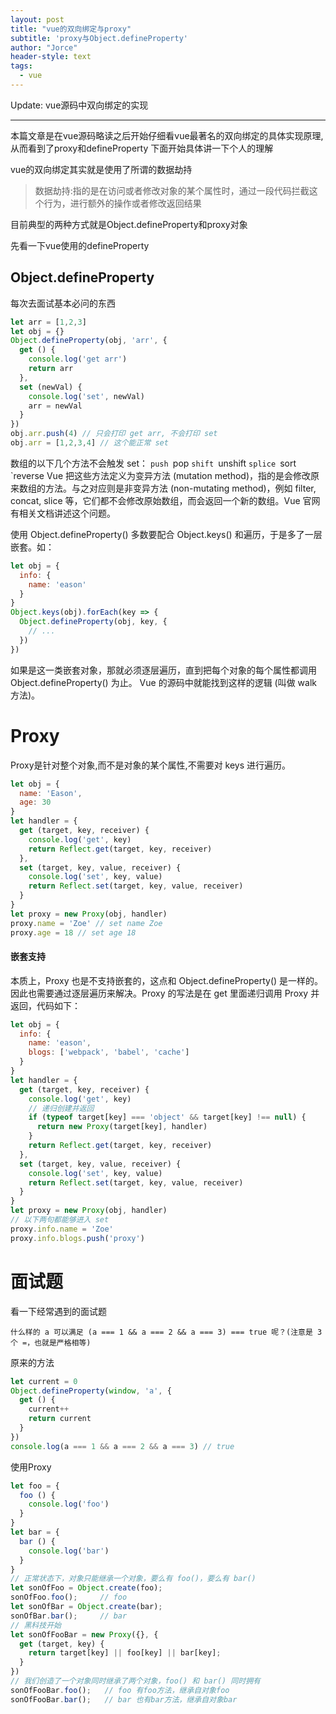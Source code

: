 ```yaml
---
layout: post
title: "vue的双向绑定与proxy"
subtitle: 'proxy与Object.defineProperty'
author: "Jorce"
header-style: text
tags:
  - vue
---
```


Update: vue源码中双向绑定的实现

---

本篇文章是在vue源码略读之后开始仔细看vue最著名的双向绑定的具体实现原理,从而看到了proxy和defineProperty
下面开始具体讲一下个人的理解

vue的双向绑定其实就是使用了所谓的数据劫持
>数据劫持:指的是在访问或者修改对象的某个属性时，通过一段代码拦截这个行为，进行额外的操作或者修改返回结果

目前典型的两种方式就是Object.defineProperty和proxy对象

先看一下vue使用的defineProperty

## Object.defineProperty

每次去面试基本必问的东西

```js
let arr = [1,2,3]
let obj = {}
Object.defineProperty(obj, 'arr', {
  get () {
    console.log('get arr')
    return arr
  },
  set (newVal) {
    console.log('set', newVal)
    arr = newVal
  }
})
obj.arr.push(4) // 只会打印 get arr, 不会打印 set
obj.arr = [1,2,3,4] // 这个能正常 set

```
数组的以下几个方法不会触发 set：
`push
`pop
`shift
`unshift
`splice
`sort
`reverse
Vue 把这些方法定义为变异方法 (mutation method)，指的是会修改原来数组的方法。与之对应则是非变异方法 (non-mutating method)，例如 filter, concat, slice 等，它们都不会修改原始数组，而会返回一个新的数组。Vue 官网有相关文档讲述这个问题。

使用 Object.defineProperty() 多数要配合 Object.keys() 和遍历，于是多了一层嵌套。如：
```js
let obj = {
  info: {
    name: 'eason'
  }
}
Object.keys(obj).forEach(key => {
  Object.defineProperty(obj, key, {
    // ...
  })
})
```
如果是这一类嵌套对象，那就必须逐层遍历，直到把每个对象的每个属性都调用 Object.defineProperty() 为止。 Vue 的源码中就能找到这样的逻辑 (叫做 walk 方法)。

# Proxy

Proxy是针对整个对象,而不是对象的某个属性,不需要对 keys 进行遍历。

```js
let obj = {
  name: 'Eason',
  age: 30
}
let handler = {
  get (target, key, receiver) {
    console.log('get', key)
    return Reflect.get(target, key, receiver)
  },
  set (target, key, value, receiver) {
    console.log('set', key, value)
    return Reflect.set(target, key, value, receiver)
  }
}
let proxy = new Proxy(obj, handler)
proxy.name = 'Zoe' // set name Zoe
proxy.age = 18 // set age 18
```
#### 嵌套支持
本质上，Proxy 也是不支持嵌套的，这点和 Object.defineProperty() 是一样的。因此也需要通过逐层遍历来解决。Proxy 的写法是在 get 里面递归调用 Proxy 并返回，代码如下：
```js
let obj = {
  info: {
    name: 'eason',
    blogs: ['webpack', 'babel', 'cache']
  }
}
let handler = {
  get (target, key, receiver) {
    console.log('get', key)
    // 递归创建并返回
    if (typeof target[key] === 'object' && target[key] !== null) {
      return new Proxy(target[key], handler)
    }
    return Reflect.get(target, key, receiver)
  },
  set (target, key, value, receiver) {
    console.log('set', key, value)
    return Reflect.set(target, key, value, receiver)
  }
}
let proxy = new Proxy(obj, handler)
// 以下两句都能够进入 set
proxy.info.name = 'Zoe'
proxy.info.blogs.push('proxy')
```
# 面试题
看一下经常遇到的面试题

`什么样的 a 可以满足 (a === 1 && a === 2 && a === 3) === true 呢？(注意是 3 个 =，也就是严格相等)`

原来的方法
```js
let current = 0
Object.defineProperty(window, 'a', {
  get () {
    current++
    return current
  }
})
console.log(a === 1 && a === 2 && a === 3) // true
```
使用Proxy
```js
let foo = {
  foo () {
    console.log('foo')
  }
}
let bar = {
  bar () {
    console.log('bar')
  }
}
// 正常状态下，对象只能继承一个对象，要么有 foo()，要么有 bar()
let sonOfFoo = Object.create(foo);
sonOfFoo.foo();     // foo
let sonOfBar = Object.create(bar);
sonOfBar.bar();     // bar
// 黑科技开始
let sonOfFooBar = new Proxy({}, {
  get (target, key) {
    return target[key] || foo[key] || bar[key];
  }
})
// 我们创造了一个对象同时继承了两个对象，foo() 和 bar() 同时拥有
sonOfFooBar.foo();   // foo 有foo方法，继承自对象foo
sonOfFooBar.bar();   // bar 也有bar方法，继承自对象bar
```

